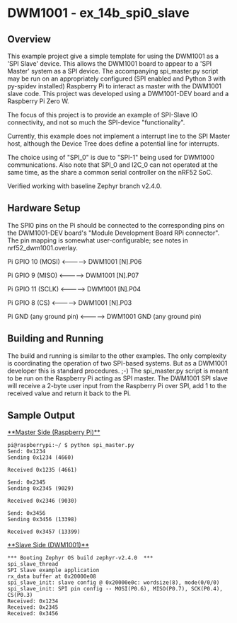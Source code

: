 
# DWM1001 - ex_14b_spi0_slave

## Overview

This example project give a simple template for using the DWM1001 as a 'SPI Slave' device.
This allows the DWM1001 board to appear to a 'SPI Master' system as a SPI device. The accompanying spi_master.py script may be run on an appropriately configured (SPI enabled and Python 3 with py-spidev installed) Raspberry Pi to interact as master with the DWM1001 slave code.  This project was developed using a DWM1001-DEV board and a Raspberry Pi Zero W.

The focus of this project is to provide an example of SPI-Slave IO connectivity, and not so much the SPI-device "functionality".

Currently, this example does not implement a interrupt line to the SPI Master host, although the Device Tree does define a potential line for interrupts.

The choice using of "SPI_0" is due to "SPI-1" being used for DWM1000 communications. Also note that SPI_0 and I2C_0 can not operated at the same time, as the share a common serial controller on the nRF52 SoC. 

Verified working with baseline Zephyr branch v2.4.0.

## Hardware Setup

The SPI0 pins on the Pi should be connected to the corresponding pins on the DWM1001-DEV board's "Module Development Board RPi connector".  The pin mapping is somewhat user-configurable; see notes in nrf52_dwm1001.overlay.

Pi GPIO 10 (MOSI) <-----> DWM1001 [N].P06

Pi GPIO  9 (MISO) <-----> DWM1001 [N].P07

Pi GPIO 11 (SCLK) <-----> DWM1001 [N].P04

Pi GPIO  8 (CS)   <-----> DWM1001 [N].P03

Pi GND (any ground pin) <-----> DWM1001 GND (any ground pin)


## Building and Running
The build and running is similar to the other examples.
The only complexity is coordinating the operation of two SPI-based systems. But as a DWM1001 developer this is standard procedures.  ;-)
The spi_master.py script is meant to be run on the Raspberry Pi acting as SPI master. The DWM1001 SPI slave will receive a 2-byte user input from the Raspberry Pi over SPI, add 1 to the received value and return it back to the Pi.

## Sample Output


<u>
**Master Side (Raspberry Pi)**</u>

```
pi@raspberrypi:~/ $ python spi_master.py 
Send: 0x1234
Sending 0x1234 (4660)

Received 0x1235 (4661)

Send: 0x2345
Sending 0x2345 (9029)

Received 0x2346 (9030)

Send: 0x3456
Sending 0x3456 (13398)

Received 0x3457 (13399)

```


<u>
**Slave Side (DWM1001)**</u>

```
*** Booting Zephyr OS build zephyr-v2.4.0  ***
spi_slave_thread
SPI Slave example application
rx_data buffer at 0x20000e08
spi_slave_init: slave config @ 0x20000e0c: wordsize(8), mode(0/0/0)
spi_slave_init: SPI pin config -- MOSI(P0.6), MISO(P0.7), SCK(P0.4), CS(P0.3)
Received: 0x1234
Received: 0x2345
Received: 0x3456


```

